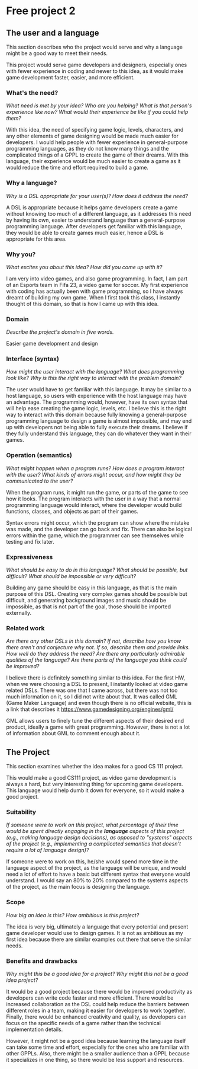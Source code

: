 # Free project 2

## The user and a language

This section describes who the project would serve and why a language might be a
good way to meet their needs.

This project would serve game developers and designers, especially ones with fewer experience in coding and newer to this idea, as it would make game development faster, easier, and more efficient.

### What's the need?

_What need is met by your idea? Who are you helping? What is that person's
experience like now? What would their experience be like if you could help
them?_

With this idea, the need of specifying game logic, levels, characters, and any other elements of game designing would be made much easier for developers. I would help people with fewer experience in general-purpose programming languages, as they do not know many things and the complicated things of a GPPL to create the game of their dreams. With this language, their experience would be much easier to create a game as it would reduce the time and effort required to build a game.

### Why a language?

_Why is a DSL appropriate for your user(s)? How does it address the need?_

A DSL is appropriate because it helps game developers create a game without knowing too much of a different language, as it addresses this need by having its own, easier to understand language than a general-purpose programming language. After developers get familiar with this language, they would be able to create games much easier, hence a DSL is appropriate for this area.

### Why you?

_What excites you about this idea? How did you come up with it?_

I am very into video games, and also game programming. In fact, I am part of an Esports team in Fifa 23, a video game for soccer. My first experience with coding has actually been with game programming, so I have always dreamt of building my own game. When I first took this class, I instantly thought of this domain, so that is how I came up with this idea.

### Domain

_Describe the project's domain in five words._

Easier game development and design

### Interface (syntax)

_How might the user interact with the language? What does programming look
like? Why is this the right way to interact with the problem domain?_

The user would have to get familiar with this language. It may be similar to a host language, so users with experience with the host language may have an advantage. The programming would, however, have its own syntax that will help ease creating the game logic, levels, etc. I believe this is the right way to interact with this domain because fully knowing a general-purpose programming language to design a game is almost impossible, and may end up with developers not being able to fully execute their dreams. I believe if they fully understand this language, they can do whatever they want in their games.

### Operation (semantics)

_What might happen when a program runs? How does a program interact with the
user? What kinds of errors might occur, and how might they be communicated to
the user?_

When the program runs, it might run the game, or parts of the game to see how it looks. The program interacts with the user in a way that a normal programming language would interact, where the developer would build functions, classes, and objects as part of their games.

Syntax errors might occur, which the program can show where the mistake was made, and the developer can go back and fix. There can also be logical errors within the game, which the programmer can see themselves while testing and fix later.

### Expressiveness

_What should be easy to do in this language? What should be possible, but
difficult? What should be impossible or very difficult?_

Building any game should be easy in this language, as that is the main purpose of this DSL. Creating very complex games should be possible but difficult, and generating background images and music should be impossible, as that is not part of the goal, those should be imported externally.

### Related work

_Are there any other DSLs in this domain? If not, describe how you know there
aren't and conjecture why not. If so, describe them and provide links. How well
do they address the need? Are there any particularly admirable qualities of the
language? Are there parts of the language you think could be improved?_

I believe there is definitely something similar to this idea. For the first HW, when we were choosing a DSL to present, I instantly looked at video game related DSLs. There was one that I came across, but there was not too much information on it, so I did not write about that. It was called GML (Game Maker Language) and even though there is no official website, this is a link that describes it <https://www.gamedesigning.org/engines/gml/>

GML allows users to finely tune the different aspects of their desired end product, ideally a game with great programming. However, there is not a lot of information about GML to comment enough about it.

## The Project

This section examines whether the idea makes for a good CS 111 project.

This would make a good CS111 project, as video game development is always a hard, but very interesting thing for upcoming game developers. This language would help dumb it down for everyone, so it would make a good project.

### Suitability

_If someone were to work on this project, what percentage of their time would be
spent directly engaging in the **language** aspects of this project (e.g.,
making language design decisions), as opposed to "systems" aspects of the
project (e.g., implementing a complicated semantics that doesn't require a lot
of language design)?_

If someone were to work on this, he/she would spend more time in the language aspect of the project, as the language will be unique, and would need a lot of effort to have a basic but different syntax that everyone would understand. I would say an 80% to 20% compared to the systems aspects of the project, as the main focus is designing the language. 

### Scope

_How big an idea is this? How ambitious is this project?_

The idea is very big, ultimately a language that every potential and present game developer would use to design games. It is not as ambitious as my first idea because there are similar examples out there that serve the similar needs.

### Benefits and drawbacks

_Why might this be a good idea for a project? Why might this not be a good idea
project?_

It would be a good project because there would be improved productivity as developers can write code faster and more efficient. There would be increased collaboration as the DSL could help reduce the barriers between different roles in a team, making it easier for developers to work together. Finally, there would be enhanced creativity and quality, as developers can focus on the specific needs of a game rather than the technical implementation details.

However, it might not be a good idea because learning the language itself can take some time and effort, especially for the ones who are familiar with other GPPLs. Also, there might be a smaller audience than a GPPL because it specializes in one thing, so there would be less support and resources.
